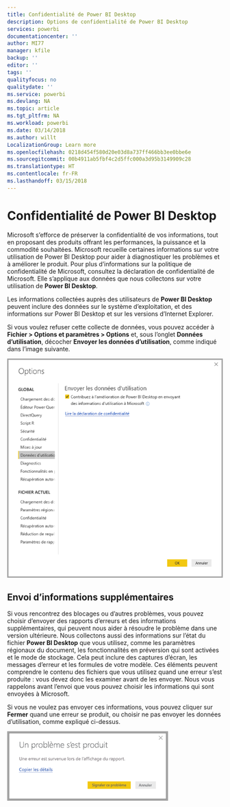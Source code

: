 ```yaml
---
title: Confidentialité de Power BI Desktop
description: Options de confidentialité de Power BI Desktop
services: powerbi
documentationcenter: ''
author: MI77
manager: kfile
backup: ''
editor: ''
tags: ''
qualityfocus: no
qualitydate: ''
ms.service: powerbi
ms.devlang: NA
ms.topic: article
ms.tgt_pltfrm: NA
ms.workload: powerbi
ms.date: 03/14/2018
ms.author: willt
LocalizationGroup: Learn more
ms.openlocfilehash: 0218d454f580d20e03d8a737ff466bb3ee0bbe6e
ms.sourcegitcommit: 00b4911ab5fbf4c2d5ffc000a3d95b3149909c28
ms.translationtype: HT
ms.contentlocale: fr-FR
ms.lasthandoff: 03/15/2018
---
```

# <a name="power-bi-desktop-privacy"></a>Confidentialité de Power BI Desktop

Microsoft s’efforce de préserver la confidentialité de vos informations, tout en proposant des produits offrant les performances, la puissance et la commodité souhaitées. Microsoft recueille certaines informations sur votre utilisation de Power BI Desktop pour aider à diagnostiquer les problèmes et à améliorer le produit. Pour plus d’informations sur la politique de confidentialité de Microsoft, consultez la déclaration de confidentialité de Microsoft. Elle s’applique aux données que nous collectons sur votre utilisation de **Power BI Desktop**.
 
Les informations collectées auprès des utilisateurs de **Power BI Desktop** peuvent inclure des données sur le système d’exploitation, et des informations sur Power BI Desktop et sur les versions d’Internet Explorer. 
 
Si vous voulez refuser cette collecte de données, vous pouvez accéder à **Fichier > Options et paramètres > Options** et, sous l’onglet **Données d’utilisation**, décocher **Envoyer les données d’utilisation**, comme indiqué dans l’image suivante.

![Paramètres des options pour Envoyer les données d’utilisation](media/desktop-privacy/privacy_01.png)

## <a name="sending-additional-information"></a>Envoi d’informations supplémentaires

Si vous rencontrez des blocages ou d’autres problèmes, vous pouvez choisir d’envoyer des rapports d’erreurs et des informations supplémentaires, qui peuvent nous aider à résoudre le problème dans une version ultérieure. Nous collectons aussi des informations sur l’état du fichier **Power BI Desktop** que vous utilisez, comme les paramètres régionaux du document, les fonctionnalités en préversion qui sont activées et le mode de stockage. Cela peut inclure des captures d’écran, les messages d’erreur et les formules de votre modèle. Ces éléments peuvent comprendre le contenu des fichiers que vous utilisez quand une erreur s’est produite : vous devez donc les examiner avant de les envoyer. Nous vous rappelons avant l’envoi que vous pouvez choisir les informations qui sont envoyées à Microsoft.  
 
Si vous ne voulez pas envoyer ces informations, vous pouvez cliquer sur **Fermer** quand une erreur se produit, ou choisir ne pas envoyer les données d’utilisation, comme expliqué ci-dessus. 

![Boîte de dialogue Blocage](media/desktop-privacy/privacy_02.png)

